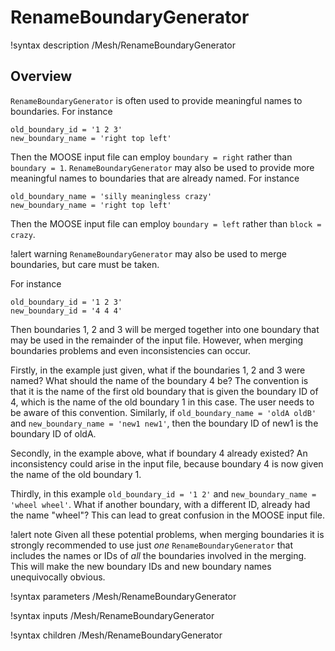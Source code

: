 # RenameBoundaryGenerator

!syntax description /Mesh/RenameBoundaryGenerator

## Overview

`RenameBoundaryGenerator` is often used to provide meaningful names to boundaries.
For instance

```text
old_boundary_id = '1 2 3'
new_boundary_name = 'right top left'
```

Then the MOOSE input file can employ `boundary = right` rather than `boundary = 1`.  `RenameBoundaryGenerator` may also
be used to provide more meaningful names to boundaries that are already named.  For instance

```text
old_boundary_name = 'silly meaningless crazy'
new_boundary_name = 'right top left'
```

Then the MOOSE input file can employ `boundary = left` rather than `block = crazy`.

!alert warning
`RenameBoundaryGenerator` may also be used to merge boundaries, but care must be taken.

For instance

```
old_boundary_id = '1 2 3'
new_boundary_id = '4 4 4'
```

Then boundaries 1, 2 and 3 will be merged together into one boundary that may be used in the remainder of
the input file.  However, when merging boundaries problems and even inconsistencies can occur.

Firstly, in the example just given, what if the boundaries 1, 2 and 3 were named?  What should the name
of the boundary 4 be?  The convention is that it is the name of the first old boundary that is given the
boundary ID of 4, which is the name of the old boundary 1 in this case.  The user needs to be aware of this
convention.  Similarly, if `old_boundary_name = 'oldA oldB'` and `new_boundary_name = 'new1 new1'`, then
the boundary ID of new1 is the boundary ID of oldA.

Secondly, in the example above, what if boundary 4 already existed?  An inconsistency could arise in the
input file, because boundary 4 is now given the name of the old boundary 1.

Thirdly, in this example `old_boundary_id = '1 2'` and `new_boundary_name = 'wheel wheel'`. What if another
boundary, with a different ID, already had the name "wheel"?  This can lead to great confusion in the MOOSE input file.

!alert note
Given all these potential problems, when merging boundaries it is strongly recommended to use just
*one* `RenameBoundaryGenerator` that includes the names or IDs of *all* the boundaries involved in the merging.
This will make the new boundary IDs and new boundary names unequivocally obvious.

!syntax parameters /Mesh/RenameBoundaryGenerator

!syntax inputs /Mesh/RenameBoundaryGenerator

!syntax children /Mesh/RenameBoundaryGenerator
